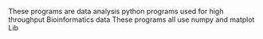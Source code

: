 These programs are data analysis python programs used for high throughput Bioinformatics data
These programs all use numpy and matplot Lib
